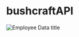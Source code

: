 ﻿# bushcraftAPI
 
 <img src="relative%20path/assets/blog.png](https://github.com/Chad-Powellv1/bushcraftAPI/blob/main/bushcraftAPI/Assets/blog.png" title="Employee Data title">

 

